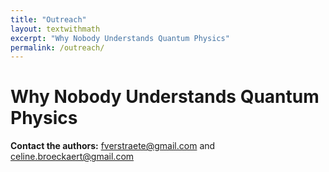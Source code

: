 ```yaml
---
title: "Outreach"
layout: textwithmath
excerpt: "Why Nobody Understands Quantum Physics"
permalink: /outreach/
---
```

<h1> Why Nobody Understands Quantum Physics </h1>


**Contact the authors:** [fverstraete@gmail.com](mailto:fverstraete@gmail.com) and [celine.broeckaert@gmail.com](mailto:celine.broeckaert@gmail.com)
